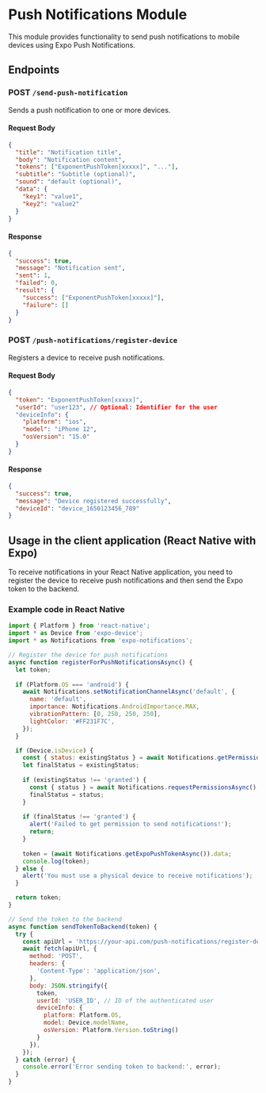 # Push Notifications Module

This module provides functionality to send push notifications to mobile devices using Expo Push Notifications.

## Endpoints

### POST `/send-push-notification`

Sends a push notification to one or more devices.

#### Request Body

```json
{
  "title": "Notification title",
  "body": "Notification content",
  "tokens": ["ExponentPushToken[xxxxx]", "..."],
  "subtitle": "Subtitle (optional)",
  "sound": "default (optional)",
  "data": {
    "key1": "value1",
    "key2": "value2"
  }
}
```

#### Response

```json
{
  "success": true,
  "message": "Notification sent",
  "sent": 1,
  "failed": 0,
  "result": {
    "success": ["ExponentPushToken[xxxxx]"],
    "failure": []
  }
}
```

### POST `/push-notifications/register-device`

Registers a device to receive push notifications.

#### Request Body

```json
{
  "token": "ExponentPushToken[xxxxx]",
  "userId": "user123", // Optional: Identifier for the user
  "deviceInfo": {
    "platform": "ios",
    "model": "iPhone 12",
    "osVersion": "15.0"
  }
}
```

#### Response

```json
{
  "success": true,
  "message": "Device registered successfully",
  "deviceId": "device_1650123456_789"
}
```

## Usage in the client application (React Native with Expo)

To receive notifications in your React Native application, you need to register the device to receive push notifications and then send the Expo token to the backend.

### Example code in React Native

```javascript
import { Platform } from 'react-native';
import * as Device from 'expo-device';
import * as Notifications from 'expo-notifications';

// Register the device for push notifications
async function registerForPushNotificationsAsync() {
  let token;
  
  if (Platform.OS === 'android') {
    await Notifications.setNotificationChannelAsync('default', {
      name: 'default',
      importance: Notifications.AndroidImportance.MAX,
      vibrationPattern: [0, 250, 250, 250],
      lightColor: '#FF231F7C',
    });
  }

  if (Device.isDevice) {
    const { status: existingStatus } = await Notifications.getPermissionsAsync();
    let finalStatus = existingStatus;
    
    if (existingStatus !== 'granted') {
      const { status } = await Notifications.requestPermissionsAsync();
      finalStatus = status;
    }
    
    if (finalStatus !== 'granted') {
      alert('Failed to get permission to send notifications!');
      return;
    }
    
    token = (await Notifications.getExpoPushTokenAsync()).data;
    console.log(token);
  } else {
    alert('You must use a physical device to receive notifications');
  }

  return token;
}

// Send the token to the backend
async function sendTokenToBackend(token) {
  try {
    const apiUrl = 'https://your-api.com/push-notifications/register-device';
    await fetch(apiUrl, {
      method: 'POST',
      headers: {
        'Content-Type': 'application/json',
      },
      body: JSON.stringify({
        token,
        userId: 'USER_ID', // ID of the authenticated user
        deviceInfo: {
          platform: Platform.OS,
          model: Device.modelName,
          osVersion: Platform.Version.toString()
        }
      }),
    });
  } catch (error) {
    console.error('Error sending token to backend:', error);
  }
}
``` 